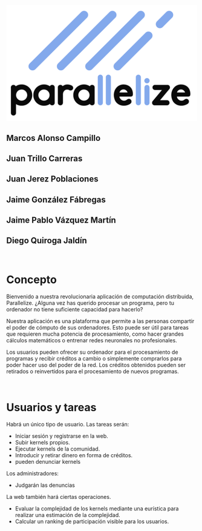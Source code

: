 ![](global_resources/logos/logo-wMode.png)

## Marcos Alonso Campillo
 
## Juan Trillo Carreras
 
## Juan Jerez Poblaciones
 
## Jaime González Fábregas

## Jaime Pablo Vázquez Martín

## Diego Quiroga Jaldín

<br>

# Concepto

Bienvenido a nuestra revolucionaria aplicación de computación distribuida, Parallelize. ¿Alguna vez has querido procesar un programa, pero tu ordenador no tiene suficiente capacidad para hacerlo?

Nuestra aplicación es una plataforma que permite a las personas compartir el poder de cómputo de sus ordenadores. Esto puede ser útil para tareas que requieren mucha potencia de procesamiento, como hacer grandes cálculos matemáticos o entrenar redes neuronales no profesionales.

Los usuarios pueden ofrecer su ordenador para el procesamiento de programas y recibir créditos a cambio o simplemente comprarlos para poder hacer uso del poder de la red. Los créditos obtenidos pueden ser retirados o reinvertidos para el procesamiento de nuevos programas.

<br>

# Usuarios y tareas

Habrá un único tipo de usuario. Las tareas serán:

*   Iniciar sesión y registrarse en la web.
*   Subir kernels propios.
*   Ejecutar kernels de la comunidad.
*   Introducir y retirar dinero en forma de créditos.
*   pueden denunciar kernels

Los administradores:
*   Judgarán las denuncias 

La web también hará ciertas operaciones.

*   Evaluar la complejidad de los kernels mediante una eurística para realizar una estimación de la complejidad.
*   Calcular un ranking de participación visible para los usuarios.
